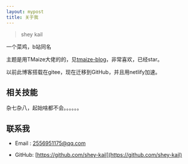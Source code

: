 ```yaml
---
layout: mypost
title: 关于我
---
```


> shey kail

一个菜鸡，b站同名

主题是用TMaize大佬的的，见[tmaize-blog](https://github.com/TMaize/tmaize-blog)，非常喜欢，已经star。

以前此博客搭载在gitee，现在迁移到GitHub，并且用netlify加速。

## 相关技能

杂七杂八，起始啥都不会。。。。。。

## 联系我

- Email&nbsp;: [2556951175@qq.com](mailto:2556951175@qq.com)

- GitHub: [https://github.com/shey-kail](https://github.com/shey-kail)
